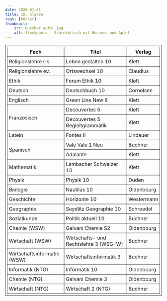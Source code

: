 ```yaml
---
date: 2020-01-01
title: 10. Klasse
tags: [Bücher]
thumbnail: 
    src: buecher_apfel.jpg
    alt: Stockphoto - Schreibtisch mit Büchern und Apfel
---
```

<style>
table, th, td {
  border: 1px solid;
  padding: 5px;
  margin-bottom:15px;
}
</style>

<table>
     <tr>
    <th>Fach</th>
    <th>Titel</th>
    <th>Verlag</th>
</tr>
<tr>
<td>Religionslehre r.k.</td>
<td>Leben gestalten 10</td>
<td>Klett</td></tr>
<tr>
<td>Religionslehre ev.</td>
<td>Ortswechsel 10</td>
<td>Claudius</td></tr>
<tr>
<td>Ethik</td>
<td>Forum Ethik 10</td>
<td>Klett</td></tr>
<tr>
<td>Deutsch</td>
<td>Deutschbuch 10</td>
<td>Cornelsen</td></tr>
<tr>
<td>Englisch</td>
<td>Green Line New 6</td>
<td>Klett</td></tr>
<tr>
<td rowspan="2">Französisch</td>
<td>Decouvertes 5</td>
<td>Klett</td></tr>
<tr>
<td>Decouvertes 5 Begleitgrammatik</td>
<td>Klett</td></tr>
<tr>
<td>Latein</td>
<td>Fontes II</td>
<td>Lindauer</td></tr>
<tr>
<td rowspan="2">Spanisch</td>
<td>Vale Vale 1 Neu</td>
<td>Buchner</td></tr>
<tr>
<td>Adalante</td>
<td>Klett</td></tr>
<tr>
<td>Mathematik</td>
<td>Lambacher Schweizer 10</td>
<td>Klett</td></tr>
<tr>
<td>Physik</td>
<td>Physik 10</td>
<td>Duden</td></tr>
<tr>
<td>Biologie</td>
<td>Nautilus 10</td>
<td>Oldenbourg</td></tr>
<tr>
<td>Geschichte</td>
<td>Horizonte 10</td>
<td>Westermann</td></tr>
<tr>
<td>Geographie</td>
<td>Seydlitz Geographie 10</td>
<td>Schroedel</td></tr>
<tr>
<td>Sozialkunde</td>
<td>Politik aktuell 10</td>
<td>Buchner</td></tr>
<tr>
<td>Chemie (WSW)</td>
<td>Galvani Chemie S2</td>
<td>Oldenbourg</td></tr>
<tr>
<td>Wirtschaft (WSW)</td>
<td>Wirtschafts- und Rechtslehre 3 (WSG-W)</td>
<td>Buchner</td></tr>
<tr>
<td>Wirtschaftsinformatik (WSW)</td>
<td>Wirtschaftsinformatik 3</td>
<td>Buchner</td></tr>
<tr>
<td>Informatik (NTG)</td>
<td>Informatik 10</td>
<td>Oldenbourg</td></tr>
<tr>
<td>Chemie (NTG)</td>
<td>Galvani Chemie 3</td>
<td>Oldenbourg</td></tr>
<tr>
<td>Wirtschaft (NTG)</td>
<td>Wirtschaft 2 (NTG)</td>
<td>Buchner</td></tr>
</table>
